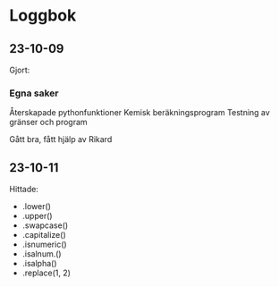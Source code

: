 # Loggbok
## 23-10-09
Gjort:
### Egna saker
Återskapade pythonfunktioner
Kemisk beräkningsprogram
Testning av gränser och program

Gått bra, fått hjälp av Rikard

## 23-10-11
Hittade: 
- .lower()
- .upper()
- .swapcase() 
- .capitalize()
- .isnumeric()
- .isalnum.()
- .isalpha()
- .replace(1, 2)